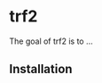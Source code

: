 
<!-- README.md is generated from README.Rmd. Please edit that file -->

# trf2

<!-- badges: start -->

<!-- badges: end -->

The goal of trf2 is to …

## Installation
